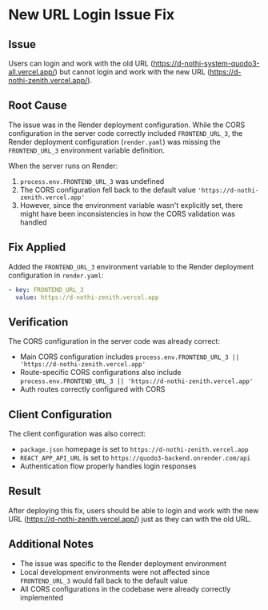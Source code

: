 # New URL Login Issue Fix

## Issue
Users can login and work with the old URL (https://d-nothi-system-quodo3-all.vercel.app/) but cannot login and work with the new URL (https://d-nothi-zenith.vercel.app/).

## Root Cause
The issue was in the Render deployment configuration. While the CORS configuration in the server code correctly included `FRONTEND_URL_3`, the Render deployment configuration (`render.yaml`) was missing the `FRONTEND_URL_3` environment variable definition.

When the server runs on Render:
1. `process.env.FRONTEND_URL_3` was undefined
2. The CORS configuration fell back to the default value `'https://d-nothi-zenith.vercel.app'`
3. However, since the environment variable wasn't explicitly set, there might have been inconsistencies in how the CORS validation was handled

## Fix Applied
Added the `FRONTEND_URL_3` environment variable to the Render deployment configuration in `render.yaml`:

```yaml
- key: FRONTEND_URL_3
  value: https://d-nothi-zenith.vercel.app
```

## Verification
The CORS configuration in the server code was already correct:
- Main CORS configuration includes `process.env.FRONTEND_URL_3 || 'https://d-nothi-zenith.vercel.app'`
- Route-specific CORS configurations also include `process.env.FRONTEND_URL_3 || 'https://d-nothi-zenith.vercel.app'`
- Auth routes correctly configured with CORS

## Client Configuration
The client configuration was also correct:
- `package.json` homepage is set to `https://d-nothi-zenith.vercel.app`
- `REACT_APP_API_URL` is set to `https://quodo3-backend.onrender.com/api`
- Authentication flow properly handles login responses

## Result
After deploying this fix, users should be able to login and work with the new URL (https://d-nothi-zenith.vercel.app/) just as they can with the old URL.

## Additional Notes
- The issue was specific to the Render deployment environment
- Local development environments were not affected since `FRONTEND_URL_3` would fall back to the default value
- All CORS configurations in the codebase were already correctly implemented